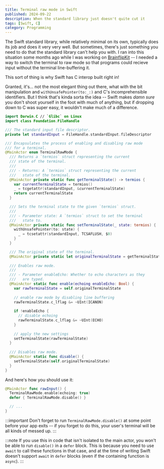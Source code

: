 ```yaml
---
title: Terminal raw mode in Swift
published: 2024-09-22
description: When the standard library just doesn't quite cut it
tags: [Swift, C]
category: Programming
---
```


The Swift standard library, while relatively minimal on its own, typically does
its job and does it very very well. But sometimes, there's just something you
need to do that the standard library can't help you with. I ran into this
situation some months ago while I was working on [BrainflipKit] -- I needed a
way to switch the terminal to raw mode so that programs could recieve input
without the terminal line-buffering it.

This sort of thing is why Swift has C interop built right in!

Granted, it's... not the most elegant thing out there, what with the bit
manipulation and `withUnsafePointer(to:_:)` and C's incomprehensible
identifiers. But I think that's kinda sorta the idea -- Swift makes _damn sure_
you don't shoot yourself in the foot with much of anything, but if dropping
down to C was super easy, it wouldn't make much of a difference.

```swift
import Darwin.C // `Glibc` on Linux
import class Foundation.FileHandle

/// The standard input file descriptor.
private let standardInput = FileHandle.standardInput.fileDescriptor

/// Encapsulates the process of enabling and disabling raw mode
/// for a terminal.
@MainActor enum TerminalRawMode {
  /// Returns a `termios` struct representing the current
  /// state of the terminal.
  ///
  /// - Returns: A `termios` struct representing the current
  ///   state of the terminal.
  @MainActor private static func getTerminalState() -> termios {
    var currentTerminalState = termios()
    _ = tcgetattr(standardInput, &currentTerminalState)
    return currentTerminalState
  }

  /// Sets the terminal state to the given `termios` struct.
  /// 
  /// - Parameter state: A `termios` struct to set the terminal
  ///   state to.
  @MainActor private static func setTerminalState(_ state: termios) {
    withUnsafePointer(to: state) {
      _ = tcsetattr(standardInput, TCSAFLUSH, $0)
    }
  }

  /// The original state of the terminal.
  @MainActor private static let originalTerminalState = getTerminalState()
  
  /// Enables raw mode.
  ///
  /// - Parameter enableEcho: Whether to echo characters as they 
  ///   are typed.
  @MainActor static func enable(echoing enableEcho: Bool) {
    var rawTerminalState = self.originalTerminalState
    
    // enable raw mode by disabling line buffering
    rawTerminalState.c_lflag &= ~UInt(ICANON)
    
    if !enableEcho {
      // disable echoing
      rawTerminalState.c_lflag &= ~UInt(ECHO)
    }
    
    // apply the new settings
    setTerminalState(rawTerminalState)
  }
  
  /// Disables raw mode.
  @MainActor static func disable() {
    setTerminalState(self.originalTerminalState)
  }
}
```

And here's how you should use it:

```swift
@MainActor func rawInput() {
  TerminalRawMode.enable(echoing: true)
  defer { TerminalRawMode.disable() }

  // ...
}
```

:::important
Don't forget to run `TerminalRawMode.disable()` at some point before your app
exits -- if you forget to do this, your user's terminal will be all kinds of
messed up.
:::

:::note
If you use this in code that isn't isolated to the main actor, you won't be able
to run `disable()` in a `defer` block. This is because you need to use `await`
to call these functions in that case, and at the time of writing Swift doesn't
support `await` in `defer` blocks (even if the containing function is `async`).
:::

[BrainflipKit]: https://github.com/kaascevich/BrainflipKit
